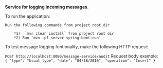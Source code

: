 **Service for logging incoming messages.**

To run the application:

    Run the following commands from project root dir
    
        *1)  `mvn clean install` from project root dir
        *2) Run `mvn -pl server spring-boot:run`
        
To test message logging funtionality, make the following HTTP request:

`POST http://localhost:8080/message-service/audit`
    Request body example:
        `{
              "type": "Usual type",
              "date": "04/18/2016",
              "operation": "Insert"
        }`
